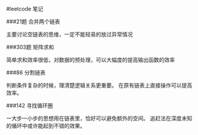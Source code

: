 #leetcode 笔记

###21题 合并两个链表

主要讨论空链表的思维，一定不能轻易的放过异常情况

###303题  矩阵求和

简单求和效率很低，对数据的预处理，可以大幅度的提高输出函数的效率

###86 分割链表

判断条件复杂的时候，理清楚逻辑关系更重要。 在原有链表上直接操作可以提高效率。

###142 寻找循环圈

一大步一小步的思想用在链表里，恰好可以避免额外的空间。  追赶法在深度未知的循环中或许能起到不错的效果。